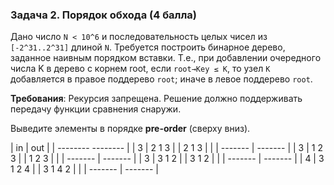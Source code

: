 ### Задача 2. Порядок обхода (4 балла)

Дано число `N < 10^6` и последовательность целых чисел из  `[-2^31..2^31]` длиной `N`.
Требуется построить бинарное дерево, заданное наивным порядком вставки.
Т.е., при добавлении очередного числа K в дерево с корнем root, если `root→Key ≤ K`, то узел `K` добавляется в правое поддерево `root`; иначе в левое поддерево `root`.

**Требования**: Рекурсия запрещена. Решение должно поддерживать передачу функции сравнения снаружи.

 Выведите элементы в порядке **pre-order** (сверху вниз).

|   in    |   out   |
| -------- -------- |
| 3       | 2 1 3   |
| 2 1 3   |         |
| ------- | ------- |
| 3       | 1 2 3   |
| 1 2 3   |         |
| ------- | ------- |
| 3       | 3 1 2   |
| 3 1 2   |         |
| ------- | ------- |
| 4       | 3 1 2 4 |
| 3 1 4 2 |         |
| ------- | ------- |
